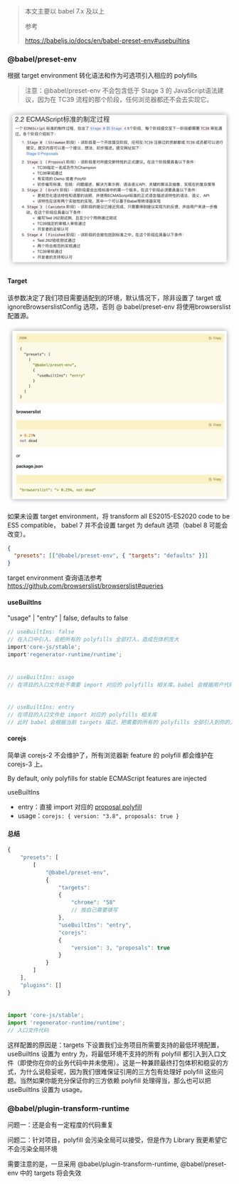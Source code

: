 > 本文主要以 babel 7.x 及以上
>
> 参考 
>
> https://babeljs.io/docs/en/babel-preset-env#usebuiltins

### @babel/preset-env

根据 target environment 转化语法和作为可选项引入相应的 polyfills

> 注意：@babel/preset-env 不会包含低于 Stage 3  的 JavaScript语法建议，因为在 TC39 流程的那个阶段，任何浏览器都还不会去实现它。

<img src="${images}/image-20210422160623302.png" alt="image-20210422160623302" style="zoom:50%;" />



#### Target

该参数决定了我们项目需要适配到的环境，默认情况下，除非设置了 target 或 ignoreBrowserslistConfig 选项，否则 @ babel/preset-env 将使用browserslist配置源。

<img src="${images}/image-20210415211727828.png" alt="image-20210415211727828" style="zoom:50%;" />

如果未设置  target environment，将 transform all ES2015-ES2020 code to be ES5 compatible， babel 7 并不会设置 target 为 default 选项（babel 8 可能会改变）。

```json
{
  "presets": [["@babel/preset-env", { "targets": "defaults" }]]
}
```

target environment 查询语法参考 https://github.com/browserslist/browserslist#queries



#### useBuiltIns

"usage" | "entry" | false, defaults to false

```javascript
// useBuiltIns: false
// 在入口中引入，会把所有的 polyfills 全部打入，造成包体积庞大
import'core-js/stable';
import'regenerator-runtime/runtime';


// useBuiltIns: usage
// 在项目的入口文件处不需要 import 对应的 polyfills 相关库。babel 会根据用户代码的使用情况，并根据 targets 自行注入相关 polyfills。


// useBuiltIns: entry
// 在项目的入口文件处 import 对应的 polyfills 相关库
// 此时 babel 会根据当前 targets 描述，把需要的所有的 polyfills 全部引入到你的入口文件
```



#### corejs

简单讲 corejs-2 不会维护了，所有浏览器新 feature 的 polyfill 都会维护在 corejs-3 上。

By default, only polyfills for stable ECMAScript features are injected

useBuiltIns

- entry：直接 import 对应的  [proposal polyfill](https://github.com/zloirock/core-js/tree/master/packages/core-js/proposals)
- usage：`corejs: { version: "3.8", proposals: true }`

  

#### 总结

```javascript
{
    "presets": [
        [
            "@babel/preset-env",
            {
                "targets":
                {
                    "chrome": "58"
                    // 按自己需要填写
                },
                "useBuiltIns": "entry",
                "corejs":
                {
                    "version": 3, "proposals": true
                }
            }
        ]
    ],
    "plugins": []
}


import 'core-js/stable';
import 'regenerator-runtime/runtime';
// 入口文件代码
```

这样配置的原因是：targets 下设置我们业务项目所需要支持的最低环境配置，useBuiltIns 设置为 entry 为，将最低环境不支持的所有 polyfill 都引入到入口文件（即使你在你的业务代码中并未使用）。这是一种兼顾最终打包体积和稳妥的方式，为什么说稳妥呢，因为我们很难保证引用的三方包有处理好 polyfill 这些问题。当然如果你能充分保证你的三方依赖 polyfill 处理得当，那么也可以把 useBuiltIns 设置为 usage。



### @babel/plugin-transform-runtime

问题一：还是会有一定程度的代码重复

问题二：针对项目，polyfill 会污染全局可以接受，但是作为 Library 我更希望它不会污染全局环境

需要注意的是，一旦采用 @babel/plugin-transform-runtime, @babel/preset-env 中的 targets 将会失效